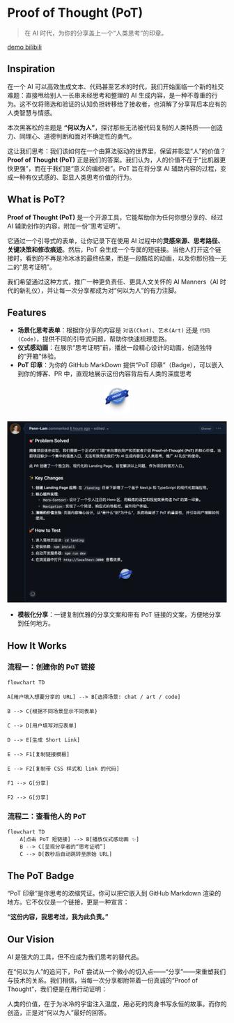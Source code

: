 # Proof of Thought (PoT)

> 在 AI 时代，为你的分享盖上一个“人类思考”的印章。

[demo bilibili](https://www.bilibili.com/video/BV1KB8YzhEbQ/?vd_source=92ed4e92e920b8e981f7cae917e71816)

## Inspiration

在一个 AI 可以高效生成文本、代码甚至艺术的时代，我们开始面临一个新的社交难题：直接甩给别人一长串未经思考和整理的 AI 生成内容，是一种不尊重的行为。这不仅将筛选和验证的认知负担转移给了接收者，也消解了分享背后本应有的人类智慧与情感。

本次黑客松的主题是 **“何以为人”**，探讨那些无法被代码复制的人类特质——创造力、同理心、道德判断和面对不确定性的勇气。

这让我们思考：我们该如何在一个由算法驱动的世界里，保留并彰显“人”的价值？**Proof of Thought (PoT)** 正是我们的答案。我们认为，人的价值不在于“比机器更快更强”，而在于我们是“意义的编织者”。PoT 旨在将分享 AI 辅助内容的过程，变成一种有仪式感的、彰显人类思考价值的行为。

## What is PoT?

**Proof of Thought (PoT)** 是一个开源工具，它能帮助你为任何你想分享的、经过 AI 辅助创作的内容，附加一份“思考证明”。

它通过一个引导式的表单，让你记录下在使用 AI 过程中的**灵感来源、思考路径、关键决策和修改痕迹**。然后，PoT 会生成一个专属的短链接。当他人打开这个链接时，看到的不再是冷冰冰的最终结果，而是一段酷炫的动画，以及你那份独一无二的“思考证明”。

我们希望通过这种方式，推广一种更负责任、更具人文关怀的 AI Manners（AI 时代的新礼仪），并让每一次分享都成为对“何以为人”的有力注脚。

## Features

  * **场景化思考表单**：根据你分享的内容是 `对话(Chat)`、`艺术(Art)` 还是 `代码(Code)`，提供不同的引导式问题，帮助你快速梳理思路。
  * **仪式感动画**：在展示“思考证明”前，播放一段精心设计的动画，创造独特的“开箱”体验。
  * **PoT 印章**：为你的 GitHub MarkDown 提供“PoT 印章”（Badge），可以嵌入到你的博客、PR 中，直观地展示这份内容背后有人类的深度思考
  <p align="center">
  <a href="http://localhost:3000/code_example" target="_blank">
    <img src="https://raw.githubusercontent.com/Penn-Lam/Proof-of-Thought/283761aded274cdeb2eafca629d8a9c1c4f5ea1a/Assets/PoT%20Badge.svg" alt="PoT Badge" width="60">
  </a>
</p>

  ![code_case](Assets/pr_case.png)
  
  * **模板化分享**：一键复制优雅的分享文案和带有 PoT 链接的文案，方便地分享到任何地方。

## How It Works

### 流程一：创建你的 PoT 链接

```mermaid
flowchart TD

A[用户填入想要分享的 URL] --> B[选择场景: chat / art / code]

B --> C{根据不同场景显示不同表单}

C --> D[用户填写对应表单]

D --> E[生成 Short Link]

E --> F1[复制链接模板]

E --> F2[复制带 CSS 样式和 link 的代码]

F1 --> G[分享]

F2 --> G[分享]
```

### 流程二：查看他人的 PoT

```mermaid
flowchart TD
    A[点击 PoT 短链接] --> B[播放仪式感动画 ✨]
    B --> C[呈现分享者的“思考证明”]
    C --> D[数秒后自动跳转至原始 URL]
```

## The PoT Badge

“PoT 印章”是你思考的浓缩凭证。你可以把它嵌入到 GitHub Markdown 渲染的地方。它不仅仅是一个链接，更是一种宣言：

**“这份内容，我思考过，我为此负责。”**



## Our Vision

AI 是强大的工具，但不应成为我们思考的替代品。

在“何以为人”的追问下，PoT 尝试从一个微小的切入点——“分享”——来重塑我们与技术的关系。我们相信，当每一次分享都附带着一份真诚的“Proof of Thought”，我们便是在用行动证明：

人类的价值，在于为冰冷的宇宙注入温度，用必死的肉身书写永恒的故事。而你的创造，正是对“何以为人”最好的回答。
